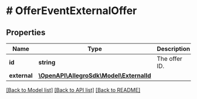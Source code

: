 # # OfferEventExternalOffer

## Properties

Name | Type | Description | Notes
------------ | ------------- | ------------- | -------------
**id** | **string** | The offer ID. |
**external** | [**\OpenAPI\AllegroSdk\Model\ExternalId**](ExternalId.md) |  | [optional]

[[Back to Model list]](../../README.md#models) [[Back to API list]](../../README.md#endpoints) [[Back to README]](../../README.md)
